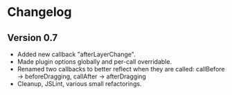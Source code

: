 # Changelog

## Version 0.7
- Added new callback "afterLayerChange".
- Made plugin options globally and per-call overridable.
- Renamed two callbacks to better reflect when they are called: callBefore -> beforeDragging, callAfter -> afterDragging
- Cleanup, JSLint, various small refactorings.